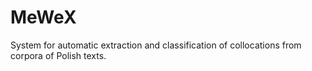 # MeWeX
System for automatic extraction and classification of collocations from corpora of Polish texts.
